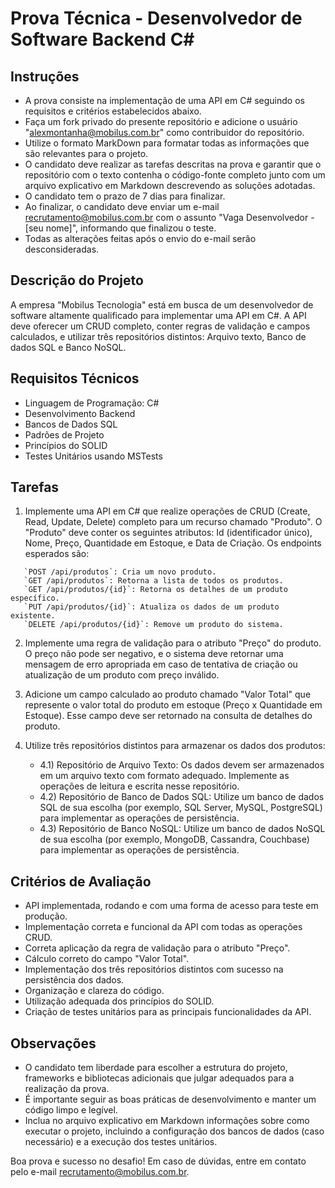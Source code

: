 # Prova Técnica - Desenvolvedor de Software Backend C#

## Instruções

- A prova consiste na implementação de uma API em C# seguindo os requisitos e critérios estabelecidos abaixo.
- Faça um fork privado do presente repositório e adicione o usuário "alexmontanha@mobilus.com.br" como contribuidor do repositório.
- Utilize o formato MarkDown para formatar todas as informações que são relevantes para o projeto.
- O candidato deve realizar as tarefas descritas na prova e garantir que o repositório com o texto contenha o código-fonte completo junto com um arquivo explicativo em Markdown descrevendo as soluções adotadas.
- O candidato tem o prazo de 7 dias para finalizar.
- Ao finalizar, o candidato deve enviar um e-mail recrutamento@mobilus.com.br com o assunto "Vaga Desenvolvedor - [seu nome]", informando que finalizou o teste.
- Todas as alterações feitas após o envio do e-mail serão desconsideradas.


## Descrição do Projeto

A empresa "Mobilus Tecnologia" está em busca de um desenvolvedor de software altamente qualificado para implementar uma API em C#. A API deve oferecer um CRUD completo, conter regras de validação e campos calculados, e utilizar três repositórios distintos: Arquivo texto, Banco de dados SQL e Banco NoSQL.

## Requisitos Técnicos

- Linguagem de Programação: C#
- Desenvolvimento Backend
- Bancos de Dados SQL
- Padrões de Projeto
- Princípios do SOLID
- Testes Unitários usando MSTests

## Tarefas

1. Implemente uma API em C# que realize operações de CRUD (Create, Read, Update, Delete) completo para um recurso chamado "Produto". O "Produto" deve conter os seguintes atributos: Id (identificador único), Nome, Preço, Quantidade em Estoque, e Data de Criação. Os endpoints esperados são:

``` http 
   `POST /api/produtos`: Cria um novo produto.
   `GET /api/produtos`: Retorna a lista de todos os produtos.
   `GET /api/produtos/{id}`: Retorna os detalhes de um produto específico.
   `PUT /api/produtos/{id}`: Atualiza os dados de um produto existente.
   `DELETE /api/produtos/{id}`: Remove um produto do sistema.
```

2. Implemente uma regra de validação para o atributo "Preço" do produto. O preço não pode ser negativo, e o sistema deve retornar uma mensagem de erro apropriada em caso de tentativa de criação ou atualização de um produto com preço inválido.

3. Adicione um campo calculado ao produto chamado "Valor Total" que represente o valor total do produto em estoque (Preço x Quantidade em Estoque). Esse campo deve ser retornado na consulta de detalhes do produto.

4. Utilize três repositórios distintos para armazenar os dados dos produtos:
   - 4.1) Repositório de Arquivo Texto: Os dados devem ser armazenados em um arquivo texto com formato adequado. Implemente as operações de leitura e escrita nesse repositório.
   - 4.2) Repositório de Banco de Dados SQL: Utilize um banco de dados SQL de sua escolha (por exemplo, SQL Server, MySQL, PostgreSQL) para implementar as operações de persistência.
   - 4.3) Repositório de Banco NoSQL: Utilize um banco de dados NoSQL de sua escolha (por exemplo, MongoDB, Cassandra, Couchbase) para implementar as operações de persistência.

## Critérios de Avaliação

- API implementada, rodando e com uma forma de acesso para teste em produção.
- Implementação correta e funcional da API com todas as operações CRUD.
- Correta aplicação da regra de validação para o atributo "Preço".
- Cálculo correto do campo "Valor Total".
- Implementação dos três repositórios distintos com sucesso na persistência dos dados.
- Organização e clareza do código.
- Utilização adequada dos princípios do SOLID.
- Criação de testes unitários para as principais funcionalidades da API.

## Observações

- O candidato tem liberdade para escolher a estrutura do projeto, frameworks e bibliotecas adicionais que julgar adequados para a realização da prova.
- É importante seguir as boas práticas de desenvolvimento e manter um código limpo e legível.
- Inclua no arquivo explicativo em Markdown informações sobre como executar o projeto, incluindo a configuração dos bancos de dados (caso necessário) e a execução dos testes unitários.

Boa prova e sucesso no desafio! Em caso de dúvidas, entre em contato pelo e-mail recrutamento@mobilus.com.br.